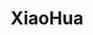 ---
title: "XiaoHua"
bio: |
  I love Painting!
avatar: /images/profile-01.jpeg
featured: true
social:
  - title: github
    url: https://github.com
---